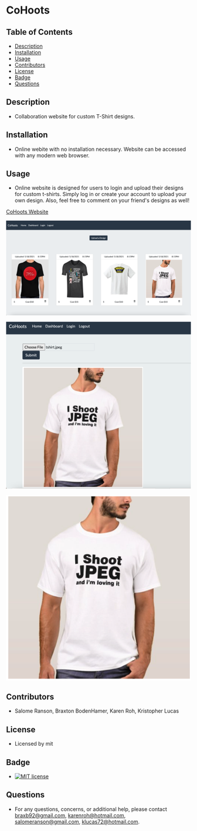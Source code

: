 # CoHoots
    
## Table of Contents
* [Description](#description) 
* [Installation](#installation)
* [Usage](#usage)
* [Contributors](#Contributors)
* [License](#license)
* [Badge](#badge)
* [Questions](#questions)
    
## Description
* Collaboration website for custom T-Shirt designs.
    
## Installation
* Online webite with no installation necessary.  Website can be accessed with any modern web browser.
    
## Usage
* Online website is designed for users to login and upload their designs for custom t-shirts.  Simply log in or create your account to upload your own design. Also, feel free to comment on your friend's designs as well!

[CoHoots Website](https://cohoots.herokuapp.com/)

![Example of the user dashboard](./dashboard.png "Example of user dashboard")

![Example of upload screen](./example_upload.png "Example of Upload screen")

![Example of T-Shirt Design](./tshirt.jpeg "Example of T-Shirt design")
    
## Contributors
* Salome Ranson, Braxton BodenHamer, Karen Roh, Kristopher Lucas
    
## License
* Licensed by mit
    
## Badge
* [![MIT license](https://img.shields.io/badge/License-MIT-blue.svg)](https://lbesson.mit-license.org/)
    
## Questions
* For any questions, concerns, or additional help, please contact braxb92@gmail.com, karenroh@hotmail.com, salomeranson@gmail.com, klucas72@hotmail.com.